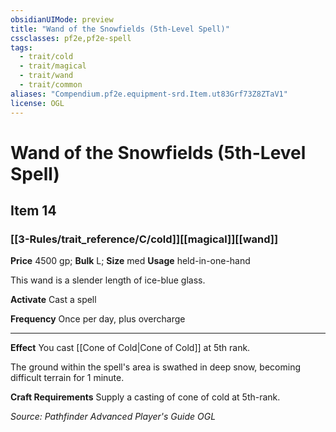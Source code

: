 ```yaml
---
obsidianUIMode: preview
title: "Wand of the Snowfields (5th-Level Spell)"
cssclasses: pf2e,pf2e-spell
tags:
  - trait/cold
  - trait/magical
  - trait/wand
  - trait/common
aliases: "Compendium.pf2e.equipment-srd.Item.ut83Grf73Z8ZTaV1"
license: OGL
---
```

# Wand of the Snowfields (5th-Level Spell)
## Item 14
### [[3-Rules/trait_reference/C/cold]][[magical]][[wand]]


**Price** 4500 gp; 
**Bulk** L; **Size** med
**Usage** held-in-one-hand

This wand is a slender length of ice-blue glass.

**Activate** Cast a spell

**Frequency** Once per day, plus overcharge

* * *

**Effect** You cast [[Cone of Cold|Cone of Cold]] at 5th rank.

The ground within the spell's area is swathed in deep snow, becoming difficult terrain for 1 minute.

**Craft Requirements** Supply a casting of cone of cold at 5th-rank.

*Source: Pathfinder Advanced Player's Guide*
*OGL*
